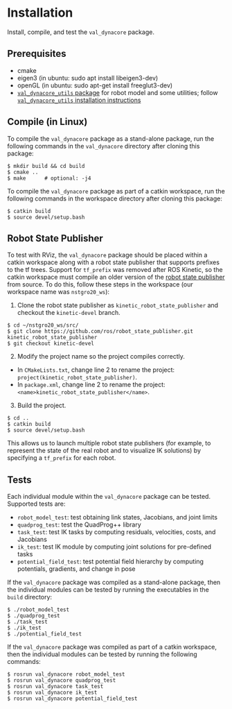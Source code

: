 # Installation

Install, compile, and test the `val_dynacore` package.



## Prerequisites
- cmake
- eigen3 (in ubuntu: sudo apt install libeigen3-dev)
- openGL (in ubuntu: sudo apt-get install freeglut3-dev)
- [`val_dynacore_utils` package](https://github.com/esheetz/val_dynacore_utils) for robot model and some utilities; follow [`val_dynacore_utils` installation instructions](https://github.com/esheetz/val_dynacore_utils#installation)



## Compile (in Linux)
To compile the `val_dynacore` package as a stand-alone package, run the following commands in the `val_dynacore` directory after cloning this package:
```
$ mkdir build && cd build
$ cmake ..
$ make		# optional: -j4
```

To compile the `val_dynacore` package as part of a catkin workspace, run the following commands in the workspace directory after cloning this package:
```
$ catkin build
$ source devel/setup.bash
```



## Robot State Publisher
To test with RViz, the `val_dynacore` package should be placed within a catkin workspace along with a robot state publisher that supports prefixes to the tf trees.  Support for `tf_prefix` was removed after ROS Kinetic, so the catkin workspace must compile an older version of the [robot state publisher](https://github.com/ros/robot_state_publisher) from source.  To do this, follow these steps in the workspace (our workspace name was `nstgro20_ws`):
1. Clone the robot state publisher as `kinetic_robot_state_publisher` and checkout the `kinetic-devel` branch.
```
$ cd ~/nstgro20_ws/src/
$ git clone https://github.com/ros/robot_state_publisher.git kinetic_robot_state_publisher
$ git checkout kinetic-devel
```
2. Modify the project name so the project compiles correctly.
- In `CMakeLists.txt`, change line 2 to rename the project: `project(kinetic_robot_state_publisher)`.
- In `package.xml`, change line 2 to rename the project: `<name>kinetic_robot_state_publisher</name>`.

3. Build the project.
```
$ cd ..
$ catkin build
$ source devel/setup.bash
```

This allows us to launch multiple robot state publishers (for example, to represent the state of the real robot and to visualize IK solutions) by specifying a `tf_prefix` for each robot.



## Tests
Each individual module within the `val_dynacore` package can be tested.  Supported tests are:
- `robot_model_test`: test obtaining link states, Jacobians, and joint limits
- `quadprog_test`: test the QuadProg++ library
- `task_test`: test IK tasks by computing residuals, velocities, costs, and Jacobians
- `ik_test`: test IK module by computing joint solutions for pre-defined tasks
- `potential_field_test`: test potential field hierarchy by computing potentials, gradients, and change in pose

If the `val_dynacore` package was compiled as a stand-alone package, then the individual modules can be tested by running the executables in the `build` directory:
```
$ ./robot_model_test
$ ./quadprog_test
$ ./task_test
$ ./ik_test
$ ./potential_field_test
```

If the `val_dynacore` package was compiled as part of a catkin workspace, then the individual modules can be tested by running the following commands:
```
$ rosrun val_dynacore robot_model_test
$ rosrun val_dynacore quadprog_test
$ rosrun val_dynacore task_test
$ rosrun val_dynacore ik_test
$ rosrun val_dynacore potential_field_test
```
